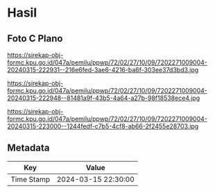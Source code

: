 # Hasil

## Foto C Plano

https://sirekap-obj-formc.kpu.go.id/047a/pemilu/ppwp/72/02/27/10/09/7202271009004-20240315-222931--216e6fed-3ae6-4216-ba6f-303ee37d3bd3.jpg

https://sirekap-obj-formc.kpu.go.id/047a/pemilu/ppwp/72/02/27/10/09/7202271009004-20240315-222948--81481a9f-43b5-4a64-a27b-98f18538ece4.jpg

https://sirekap-obj-formc.kpu.go.id/047a/pemilu/ppwp/72/02/27/10/09/7202271009004-20240315-223000--1244fedf-c7b5-4cf8-ab66-2f2455e28703.jpg


## Metadata

| Key        | Value               |
| ---------- | ------------------- |
| Time Stamp | 2024-03-15 22:30:00 |



